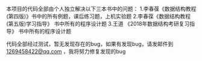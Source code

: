 本项目的代码全部由个人独立解决以下三本书中的问题：
1.李春葆《数据结构教程(第四版)》书中的所有例题，课后练习题，上机实验题
2.李春葆《数据结构教程(第五版)学习指导》 书中所有的程序设计题
3.王道 《2018年数据结构考研复习指导》 书中所有的程序设计题

代码全部经过测试，暂无发现存在的bug，如果有发现bug，请发邮件到 1269458422@qq.com ，我将努力修复发现的bug
